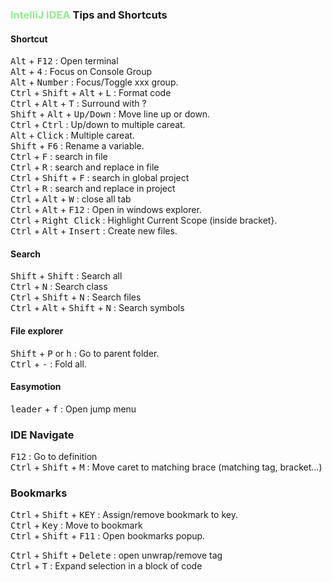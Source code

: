 ### <span style="color: lightgreen">IntelliJ IDEA</span> Tips and Shortcuts


#### Shortcut

<kbd>Alt</kbd> + <kbd>F12</kbd> : Open terminal  
<kbd>Alt</kbd> + <kbd>4</kbd> :  Focus on Console Group  
<kbd>Alt</kbd> + <kbd>Number</kbd> :  Focus/Toggle xxx group.   
<kbd>Ctrl</kbd> + <kbd>Shift</kbd> + <kbd>Alt</kbd> + <kbd>L</kbd> : Format code    
<kbd>Ctrl</kbd> + <kbd>Alt</kbd> + <kbd>T</kbd> : Surround with ?  
<kbd>Shift</kbd> + <kbd>Alt</kbd> + <kbd>Up/Down</kbd> : Move line up or down.   
<kbd>Ctrl</kbd> + <kbd>Ctrl</kbd> : Up/down to multiple careat.  
<kbd>Alt</kbd> + <kbd>Click</kbd> : Multiple careat.  
<kbd>Shift</kbd> + <kbd>F6</kbd> : Rename a variable.  
<kbd>Ctrl</kbd> + <kbd>F</kbd> : search in file  
<kbd>Ctrl</kbd> + <kbd>R</kbd> : search and replace in file  
<kbd>Ctrl</kbd> + <kbd>Shift</kbd> + <kbd>F</kbd> : search in global project  
<kbd>Ctrl</kbd> + <kbd>R</kbd> : search and replace in project  
<kbd>Ctrl</kbd> + <kbd>Alt</kbd> + <kbd>W</kbd> : close all tab  
<kbd>Ctrl</kbd> + <kbd>Alt</kbd> + <kbd>F12</kbd> : Open in windows explorer.  
<kbd>Ctrl</kbd> + <kbd>Right Click</kbd> : Highlight Current Scope (inside bracket}.  
<kbd>Ctrl</kbd> + <kbd>Alt</kbd> + <kbd>Insert</kbd> : Create new files.  

#### Search

<kbd>Shift</kbd> + <kbd>Shift</kbd> : Search all  
<kbd>Ctrl</kbd> + <kbd>N</kbd> : Search class  
<kbd>Ctrl</kbd> + <kbd>Shift</kbd> + <kbd>N</kbd> : Search files  
<kbd>Ctrl</kbd> + <kbd>Alt</kbd> + <kbd>Shift</kbd> + <kbd>N</kbd> : Search symbols  
 

 #### File explorer
 <kbd>Shift</kbd> + <kbd>P</kbd>  or <kbd>h</kbd> : Go to parent folder.  
 <kbd>Ctrl</kbd> + <kbd>-</kbd> : Fold all.  
 

#### Easymotion

<kbd>leader</kbd> + <kbd>f</kbd> : Open jump menu  


### IDE Navigate
<kbd>F12</kbd> : Go to definition  
<kbd>Ctrl</kbd> + <kbd>Shift</kbd> + <kbd>M</kbd> : Move caret to matching brace (matching tag, bracket...)  


### Bookmarks
<kbd>Ctrl</kbd> + <kbd>Shift</kbd> + <kbd>KEY</kbd> : Assign/remove bookmark to key.  
<kbd>Ctrl</kbd> + <kbd>Key</kbd> : Move to bookmark  
<kbd>Ctrl</kbd> + <kbd>Shift</kbd> + <kbd>F11</kbd> : Open bookmarks popup.  


<kbd>Ctrl</kbd> + <kbd>Shift</kbd> + <kbd>Delete</kbd> : open unwrap/remove tag  
<kbd>Ctrl</kbd> + <kbd>T</kbd> : Expand selection in a block of code  